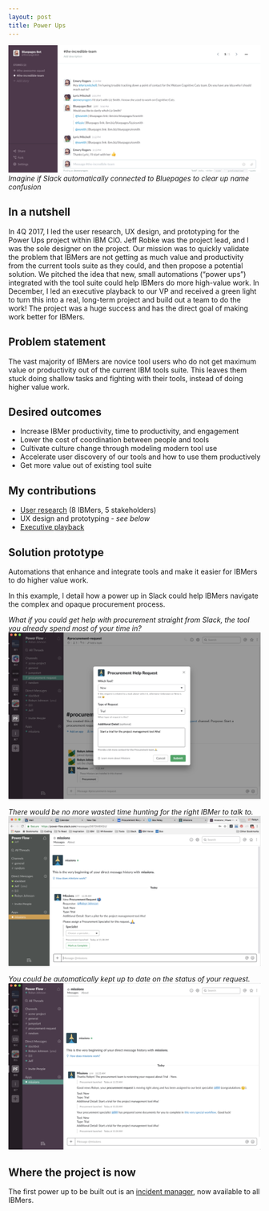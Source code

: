 ```yaml
---
layout: post
title: Power Ups
---
```


![example power up](/images/power-ups/slack-and-bluepages.png)
_Imagine if Slack automatically connected to Bluepages to clear up name confusion_

## In a nutshell
In 4Q 2017, I led the user research, UX design, and prototyping for the Power Ups project within IBM CIO. Jeff Robke was the project lead, and I was the sole designer on the project. Our mission was to quickly validate the problem that IBMers are not getting as much value and productivity from the current tools suite as they could, and then propose a potential solution. We pitched the idea that new, small automations (“power ups”) integrated with the tool suite could help IBMers do more high-value work. In December, I led an executive playback to our VP and received a green light to turn this into a real, long-term project and build out a team to do the work! The project was a huge success and has the direct goal of making work better for IBMers.

## Problem statement
The vast majority of IBMers are novice tool users who do not get maximum value or productivity out of the current IBM tools suite. This leaves them stuck doing shallow tasks and fighting with their tools, instead of doing higher value work. 

## Desired outcomes
- Increase IBMer productivity, time to productivity, and engagement
- Lower the cost of coordination between people and tools
- Cultivate culture change through modeling modern tool use
- Accelerate user discovery of our tools and how to use them productively 
- Get more value out of existing tool suite

## My contributions
- [User research](https://ibm.box.com/s/bwqwof40q84x42i5kuq1qd135bfq9t2b) (8 IBMers, 5 stakeholders)
- UX design and prototyping - _see below_
- [Executive playback](https://ibm.box.com/s/zy8wu0gtgf10kcz7xadr5yz5s79jdb9y)

## Solution prototype
Automations that enhance and integrate tools and make it easier for IBMers to do higher value work.

In this example, I detail how a power up in Slack could help IBMers navigate the complex and opaque procurement process.

_What if you could get help with procurement straight from Slack, the tool you already spend most of your time in?_
![procurement power up](/images/power-ups/procurement-1.png)

_There would be no more wasted time hunting for the right IBMer to talk to._
![procurement power up](/images/power-ups/procurement-2.png)

_You could be automatically kept up to date on the status of your request._
![procurement power up](/images/power-ups/procurement-3.png)

## Where the project is now
The first power up to be built out is an [incident manager](https://pages.github.ibm.com/power-ups/incident-manager-pages/), now available to all IBMers.
